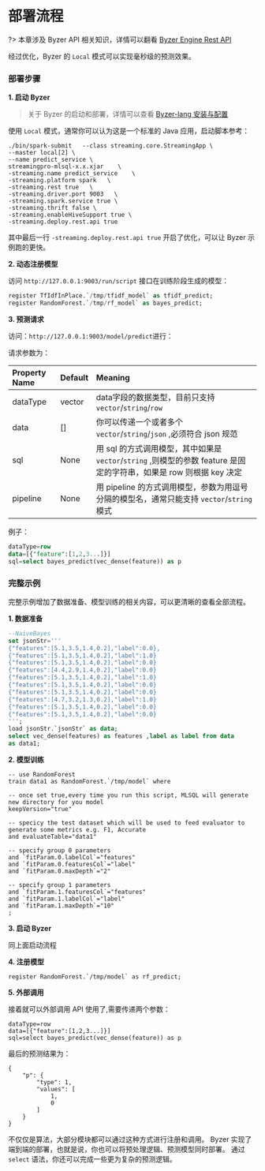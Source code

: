 # 部署流程

?> 本章涉及 Byzer API 相关知识，详情可以翻看 [Byzer Engine Rest API](/byzer-lang/zh-cn/developer/api/README.md)

经过优化，Byzer 的 `Local` 模式可以实现毫秒级的预测效果。

### 部署步骤

**1. 启动 Byzer** 

> 关于 Byzer 的启动和部署，详情可以查看 [Byzer-lang 安装与配置](/byzer-lang/zh-cn/installation/binary-installation.md)

使用 `Local` 模式，通常你可以认为这是一个标准的 Java 应用，启动脚本参考：

```
./bin/spark-submit   --class streaming.core.StreamingApp \
--master local[2] \
--name predict_service \
streamingpro-mlsql-x.x.xjar    \
-streaming.name predict_service    \
-streaming.platform spark   \
-streaming.rest true   \
-streaming.driver.port 9003   \
-streaming.spark.service true \
-streaming.thrift false \
-streaming.enableHiveSupport true \
-streaming.deploy.rest.api true 
```

其中最后一行 `-streaming.deploy.rest.api true` 开启了优化，可以让 Byzer 示例跑的更快。

**2. 动态注册模型**

访问 `http://127.0.0.1:9003/run/script` 接口在训练阶段生成的模型：

```sql
register TfIdfInPlace.`/tmp/tfidf_model` as tfidf_predict;
register RandomForest.`/tmp/rf_model` as bayes_predict;
```

**3. 预测请求**

访问：`http://127.0.0.1:9003/model/predict`进行：

请求参数为：

| Property Name	 | Default  |Meaning |
|:-----------|:------------|:------------|
|dataType|vector|data字段的数据类型，目前只支持 `vector`/`string`/`row` |
|data|[]|你可以传递一个或者多个 `vector`/`string`/`json` ,必须符合 json 规范|
|sql|None|用 sql 的方式调用模型，其中如果是 `vector`/`string` ,则模型的参数 feature 是固定的字符串，如果是 row 则根据 key 决定|
|pipeline|None|用 pipeline 的方式调用模型，参数为用逗号分隔的模型名，通常只能支持 `vector`/`string` 模式|

例子：

```sql
dataType=row
data=[{"feature":[1,2,3...]}]
sql=select bayes_predict(vec_dense(feature)) as p
```

### 完整示例

完整示例增加了数据准备、模型训练的相关内容，可以更清晰的查看全部流程。

**1. 数据准备**

```sql
--NaiveBayes
set jsonStr='''
{"features":[5.1,3.5,1.4,0.2],"label":0.0},
{"features":[5.1,3.5,1.4,0.2],"label":1.0}
{"features":[5.1,3.5,1.4,0.2],"label":0.0}
{"features":[4.4,2.9,1.4,0.2],"label":0.0}
{"features":[5.1,3.5,1.4,0.2],"label":1.0}
{"features":[5.1,3.5,1.4,0.2],"label":0.0}
{"features":[5.1,3.5,1.4,0.2],"label":0.0}
{"features":[4.7,3.2,1.3,0.2],"label":1.0}
{"features":[5.1,3.5,1.4,0.2],"label":0.0}
{"features":[5.1,3.5,1.4,0.2],"label":0.0}
''';
load jsonStr.`jsonStr` as data;
select vec_dense(features) as features ,label as label from data
as data1;
```

**2. 模型训练**

```
-- use RandomForest
train data1 as RandomForest.`/tmp/model` where

-- once set true,every time you run this script, MLSQL will generate new directory for you model
keepVersion="true" 

-- specicy the test dataset which will be used to feed evaluator to generate some metrics e.g. F1, Accurate
and evaluateTable="data1"

-- specify group 0 parameters
and `fitParam.0.labelCol`="features"
and `fitParam.0.featuresCol`="label"
and `fitParam.0.maxDepth`="2"

-- specify group 1 parameters
and `fitParam.1.featuresCol`="features"
and `fitParam.1.labelCol`="label"
and `fitParam.1.maxDepth`="10"
;

```

**3. 启动 Byzer** 

同上面启动流程
   
**4. 注册模型**

```
register RandomForest.`/tmp/model` as rf_predict;
```

**5. 外部调用**

接着就可以外部调用 API 使用了,需要传递两个参数：

```
dataType=row
data=[{"feature":[1,2,3...]}]
sql=select bayes_predict(vec_dense(feature)) as p
```

最后的预测结果为：

```
{
    "p": {
        "type": 1,
        "values": [
            1,
            0
        ]
    }
}

```

不仅仅是算法，大部分模块都可以通过这种方式进行注册和调用。
Byzer 实现了端到端的部署，也就是说，你也可以将预处理逻辑、预测模型同时部署。
通过 `select` 语法，你还可以完成一些更为复杂的预测逻辑。


